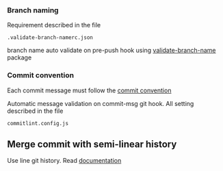 ### Branch naming
Requirement described in the file
```
.validate-branch-namerc.json
```
branch name auto validate on pre-push hook using
[validate-branch-name](https://www.npmjs.com/package/validate-branch-name
) package

### Commit convention
Each commit message must follow the [commit convention](https://www.conventionalcommits.org/)

Automatic message validation on commit-msg git hook.
All setting described in the file
```
commitlint.config.js
```

## Merge commit with semi-linear history

Use line git history. Read [documentation](https://docs.gitlab.com/ee/user/project/merge_requests/methods/#merge-commit-with-semi-linear-history)
